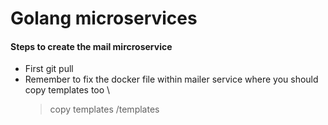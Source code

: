 # Golang microservices


#### Steps to create the mail mircroservice
- First git pull
- Remember to fix the docker file within mailer service where you should copy templates too \
  > copy templates /templates
